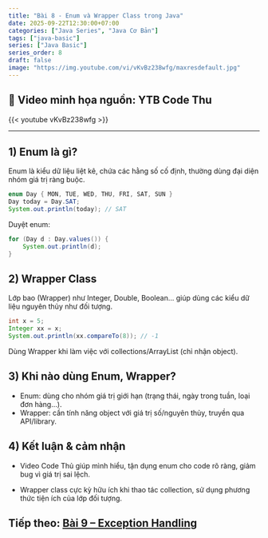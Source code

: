 ```yaml
---
title: "Bài 8 - Enum và Wrapper Class trong Java"
date: 2025-09-22T12:30:00+07:00
categories: ["Java Series", "Java Cơ Bản"]
tags: ["java-basic"]
series: ["Java Basic"]
series_order: 8
draft: false
image: "https://img.youtube.com/vi/vKvBz238wfg/maxresdefault.jpg"
---
```


## 🎥 Video minh họa nguồn: YTB Code Thu
{{< youtube vKvBz238wfg >}}

---

## 1) Enum là gì?
Enum là kiểu dữ liệu liệt kê, chứa các hằng số cố định, thường dùng đại diện nhóm giá trị ràng buộc.

```java
enum Day { MON, TUE, WED, THU, FRI, SAT, SUN }
Day today = Day.SAT;
System.out.println(today); // SAT
```

Duyệt enum:
```java
for (Day d : Day.values()) {
    System.out.println(d);
}
```

## 2) Wrapper Class
Lớp bao (Wrapper) như Integer, Double, Boolean... giúp dùng các kiểu dữ liệu nguyên thủy như đối tượng.

```java
int x = 5;
Integer xx = x;
System.out.println(xx.compareTo(8)); // -1
```

Dùng Wrapper khi làm việc với collections/ArrayList (chỉ nhận object).

## 3) Khi nào dùng Enum, Wrapper?
- Enum: dùng cho nhóm giá trị giới hạn (trạng thái, ngày trong tuần, loại đơn hàng...).
- Wrapper: cần tính năng object với giá trị số/nguyên thủy, truyền qua API/library.

## 4) Kết luận & cảm nhận
- Video Code Thủ giúp mình hiểu, tận dụng enum cho code rõ ràng, giảm bug vì giá trị sai lệch.

- Wrapper class cực kỳ hữu ích khi thao tác collection, sử dụng phương thức tiện ích của lớp đối tượng.

## Tiếp theo: [Bài 9 – Exception Handling](/p/java_bai9/)
